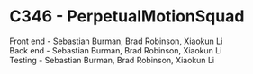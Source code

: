 # C346 - PerpetualMotionSquad

Front end - Sebastian Burman, Brad Robinson, Xiaokun Li<br/>
Back end - Sebastian Burman, Brad Robinson, Xiaokun Li<br/> 
Testing - Sebastian Burman, Brad Robinson, Xiaokun Li<br/> 